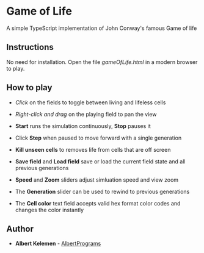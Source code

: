 # Game of Life

A simple TypeScript implementation of John Conway's famous Game of life

## Instructions

No need for installation. Open the file _gameOfLife.html_ in a modern browser to play.

## How to play

- _Click_ on the fields to toggle between living and lifeless cells

- _Right-click and drag_ on the playing field to pan the view

- **Start** runs the simulation continuously, **Stop** pauses it

- Click **Step** when paused to move forward with a single generation

- **Kill unseen cells** to removes life from cells that are off screen

- **Save field** and **Load field** save or load the current field state and all previous generations

- **Speed** and **Zoom** sliders adjust simluation speed and view zoom

- The **Generation** slider can be used to rewind to previous generations

- The **Cell color** text field accepts valid hex format color codes and changes the color instantly

## Author

- **Albert Kelemen** - [AlbertPrograms](https://github.com/albertprograms)